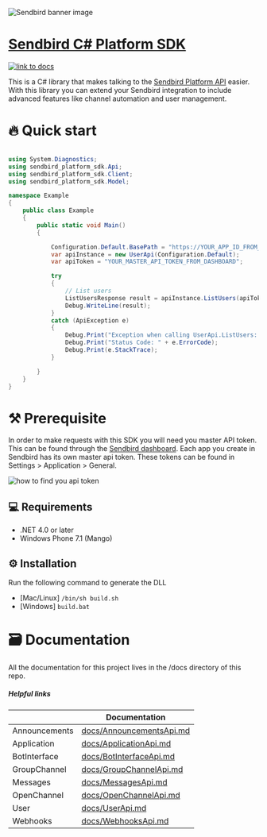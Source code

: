 ![Sendbird banner image](http://ww1.prweb.com/prfiles/2021/09/14/18371217/Sendbird_Logo_RGB_lg.png)

# [Sendbird C# Platform SDK](https://sendbird.com/docs/chat/v3/platform-api/getting-started/prepare-to-use-api)


[![link to docs](https://img.shields.io/badge/SDK-docs-green)](/docs)

This is a C# library that makes talking to the [Sendbird Platform API](https://sendbird.com/docs/chat/v3/platform-api/getting-started/prepare-to-use-api) easier. With this library you can extend your Sendbird integration to include advanced features like channel automation and user management.

# 🔥 Quick start

```csharp

using System.Diagnostics;
using sendbird_platform_sdk.Api;
using sendbird_platform_sdk.Client;
using sendbird_platform_sdk.Model;

namespace Example
{
    public class Example
    {
        public static void Main()
        {

            Configuration.Default.BasePath = "https://YOUR_APP_ID_FROM_DASHBOARD.sendbird.com";
            var apiInstance = new UserApi(Configuration.Default);
            var apiToken = "YOUR_MASTER_API_TOKEN_FROM_DASHBOARD";

            try
            {
                // List users
                ListUsersResponse result = apiInstance.ListUsers(apiToken, null, null, null, null, null, null, null, null, null);
                Debug.WriteLine(result);
            }
            catch (ApiException e)
            {
                Debug.Print("Exception when calling UserApi.ListUsers: " + e.Message);
                Debug.Print("Status Code: " + e.ErrorCode);
                Debug.Print(e.StackTrace);
            }

        }
    }
}

```

# ⚒️ Prerequisite
In order to make requests with this SDK you will need you master API token. This can be found through the [Sendbird dashboard](https://dashboard.sendbird.com/).  Each app you create in Sendbird has its own master api token. These tokens can be found in Settings > Application > General.

![how to find you api token](https://i.imgur.com/0YMKtpX.png)

## 💻 Requirements

- .NET 4.0 or later
- Windows Phone 7.1 (Mango)

## ⚙️ Installation

Run the following command to generate the DLL

- [Mac/Linux] `/bin/sh build.sh`
- [Windows] `build.bat`


# 🗃️ Documentation 
All the documentation for this project lives in the /docs directory of this repo. 

##### Helpful links

|       | Documentation |
| ----------- | ----------- |
| Announcements   | [docs/AnnouncementsApi.md](docs/AnnouncementsApi.md)|
| Application | [docs/ApplicationApi.md](docs/ApplicationApi.md)  |
| BotInterface | [docs/BotInterfaceApi.md](docs/BotInterfaceApi.md)  |
| GroupChannel | [docs/GroupChannelApi.md](docs/GroupChannelApi.md)  |
| Messages | [docs/MessagesApi.md](docs/MessagesApi.md)  |
| OpenChannel | [docs/OpenChannelApi.md ](docs/OpenChannelApi.md)  |
| User | [docs/UserApi.md](docs/UserApi.md)  |
| Webhooks | [docs/WebhooksApi.md](docs/WebhooksApi.md)  |

